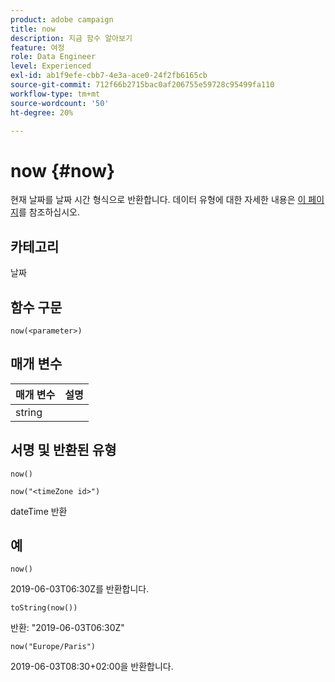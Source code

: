 ```yaml
---
product: adobe campaign
title: now
description: 지금 함수 알아보기
feature: 여정
role: Data Engineer
level: Experienced
exl-id: ab1f9efe-cbb7-4e3a-ace0-24f2fb6165cb
source-git-commit: 712f66b2715bac0af206755e59728c95499fa110
workflow-type: tm+mt
source-wordcount: '50'
ht-degree: 20%

---
```


# now {#now}

현재 날짜를 날짜 시간 형식으로 반환합니다. 데이터 유형에 대한 자세한 내용은 [이 페이지](../expression/data-types.md)를 참조하십시오.

## 카테고리

날짜

## 함수 구문

`now(<parameter>)`

## 매개 변수

| 매개 변수 | 설명 |
|--- |--- |
| string |  |

## 서명 및 반환된 유형

`now()`

`now("<timeZone id>")`

dateTime 반환

## 예

`now()`

2019-06-03T06:30Z를 반환합니다.

`toString(now())`

반환: &quot;2019-06-03T06:30Z&quot;

`now("Europe/Paris")`

2019-06-03T08:30+02:00을 반환합니다.
